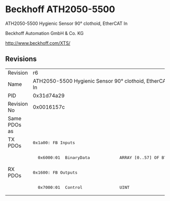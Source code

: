 # Beckhoff ATH2050-5500

ATH2050-5500 Hygienic Sensor 90° clothoid, EtherCAT In

Beckhoff Automation GmbH & Co. KG

http://www.beckhoff.com/XTS/

## Revisions
<table>
<tr >
<td>Revision</td>
<td>r6</td>
</tr>
<tr >
<td>Name</td>
<td>ATH2050-5500 Hygienic Sensor 90° clothoid, EtherCAT In</td>
</tr>
<tr >
<td>PID</td>
<td>0x31d74a29</td>
</tr>
<tr >
<td>Revision No</td>
<td>0x0016157c</td>
</tr>
<tr >
<td>Same PDOs as</td>
<td></td>
</tr>
<tr class="txpdo pdosection">
<td rowspan=2 valign=top>TX PDOs</td>
<td><pre>0x1a00: FB Inputs</pre></td>
<td></td>
</tr>
<tr class="txpdo">
<td><pre>  0x6000:01  BinaryData            ARRAY [0..57] OF BYTE</pre></td>
</tr>
<tr class="rxpdo pdosection">
<td rowspan=2 valign=top>RX PDOs</td>
<td><pre>0x1600: FB Outputs</pre></td>
<td></td>
</tr>
<tr class="rxpdo">
<td><pre>  0x7000:01  Control               UINT</pre></td>
</tr>
</table>
